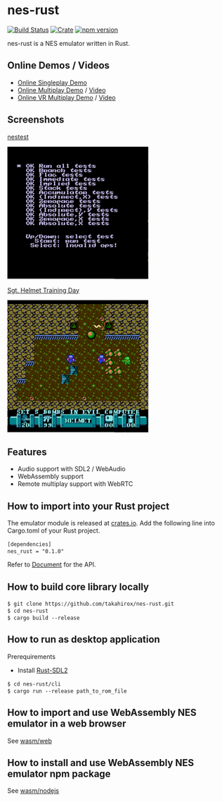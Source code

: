 # nes-rust

[![Build Status](https://travis-ci.com/takahirox/nes-rust.svg?branch=master)](https://travis-ci.com/takahirox/nes-rust)
[![Crate](https://img.shields.io/crates/v/nes_rust.svg)](https://crates.io/crates/nes_rust)
[![npm version](https://badge.fury.io/js/nes_rust_wasm.svg)](https://badge.fury.io/js/nes_rust_wasm)

nes-rust is a NES emulator written in Rust.

## Online Demos / Videos

- [Online Singleplay Demo](https://takahirox.github.io/nes-rust/index.html)
- [Online Multiplay Demo](https://takahirox.github.io/nes-rust/multiplay.html) / [Video](https://twitter.com/superhoge/status/1205427421010247680)
- [Online VR Multiplay Demo](https://takahirox.github.io/nes-rust/vr.html) / [Video](https://twitter.com/superhoge/status/1209685614074875906)

## Screenshots

[nestest](http://wiki.nesdev.com/w/index.php/Emulator_tests)

![nestest](./screenshots/nestest.png)

[Sgt. Helmet Training Day](http://www.mojontwins.com/juegos_mojonos/sgt-helmet-training-day-nes/)

![Sgt. Helmet Training Day](./screenshots/Sgt_Helmet.png)

## Features

- Audio support with SDL2 / WebAudio
- WebAssembly support
- Remote multiplay support with WebRTC

## How to import into your Rust project

The emulator module is released at [crates.io](https://crates.io/crates/nes_rust
). Add the following line into Cargo.toml of your Rust project.

```
[dependencies]
nes_rust = "0.1.0"
```

Refer to [Document](https://docs.rs/nes_rust/0.1.0/nes_rust/struct.Nes.html) for the API.

## How to build core library locally

```
$ git clone https://github.com/takahirox/nes-rust.git
$ cd nes-rust
$ cargo build --release
```

## How to run as desktop application

Prerequirements
- Install [Rust-SDL2](https://github.com/Rust-SDL2/rust-sdl2#rust)

```
$ cd nes-rust/cli
$ cargo run --release path_to_rom_file
```

## How to import and use WebAssembly NES emulator in a web browser

See [wasm/web](https://github.com/takahirox/nes-rust/tree/master/wasm/web)

## How to install and use WebAssembly NES emulator npm package

See [wasm/nodejs](https://github.com/takahirox/nes-rust/tree/master/wasm/nodejs)

